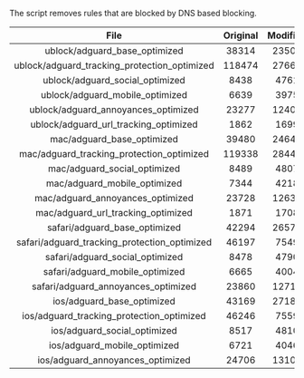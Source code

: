 The script removes rules that are blocked by DNS based blocking.


| File | Original | Modified |
|:----:|:-----:|:-----:|
| ublock/adguard_base_optimized | 38314 | 23500 |
| ublock/adguard_tracking_protection_optimized | 118474 | 27660 |
| ublock/adguard_social_optimized | 8438 | 4761 |
| ublock/adguard_mobile_optimized | 6639 | 3975 |
| ublock/adguard_annoyances_optimized | 23277 | 12406 |
| ublock/adguard_url_tracking_optimized | 1862 | 1699 |
| mac/adguard_base_optimized | 39480 | 24643 |
| mac/adguard_tracking_protection_optimized | 119338 | 28445 |
| mac/adguard_social_optimized | 8489 | 4807 |
| mac/adguard_mobile_optimized | 7344 | 4218 |
| mac/adguard_annoyances_optimized | 23728 | 12634 |
| mac/adguard_url_tracking_optimized | 1871 | 1708 |
| safari/adguard_base_optimized | 42294 | 26574 |
| safari/adguard_tracking_protection_optimized | 46197 | 7549 |
| safari/adguard_social_optimized | 8478 | 4790 |
| safari/adguard_mobile_optimized | 6665 | 4004 |
| safari/adguard_annoyances_optimized | 23860 | 12713 |
| ios/adguard_base_optimized | 43169 | 27184 |
| ios/adguard_tracking_protection_optimized | 46246 | 7559 |
| ios/adguard_social_optimized | 8517 | 4810 |
| ios/adguard_mobile_optimized | 6721 | 4046 |
| ios/adguard_annoyances_optimized | 24706 | 13104 |